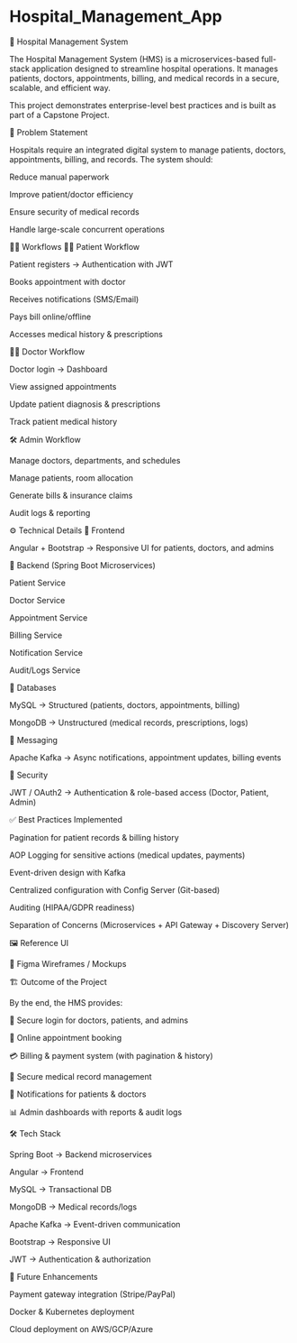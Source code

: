# Hospital_Management_App


🏥 Hospital Management System

The Hospital Management System (HMS) is a microservices-based full-stack application designed to streamline hospital operations. It manages patients, doctors, appointments, billing, and medical records in a secure, scalable, and efficient way.

This project demonstrates enterprise-level best practices and is built as part of a Capstone Project.

📌 Problem Statement

Hospitals require an integrated digital system to manage patients, doctors, appointments, billing, and records. The system should:

Reduce manual paperwork

Improve patient/doctor efficiency

Ensure security of medical records

Handle large-scale concurrent operations

🧑‍💻 Workflows
👩‍🦰 Patient Workflow

Patient registers → Authentication with JWT

Books appointment with doctor

Receives notifications (SMS/Email)

Pays bill online/offline

Accesses medical history & prescriptions

👨‍⚕️ Doctor Workflow

Doctor login → Dashboard

View assigned appointments

Update patient diagnosis & prescriptions

Track patient medical history

🛠️ Admin Workflow

Manage doctors, departments, and schedules

Manage patients, room allocation

Generate bills & insurance claims

Audit logs & reporting

⚙️ Technical Details
🔹 Frontend

Angular + Bootstrap → Responsive UI for patients, doctors, and admins

🔹 Backend (Spring Boot Microservices)

Patient Service

Doctor Service

Appointment Service

Billing Service

Notification Service

Audit/Logs Service

🔹 Databases

MySQL → Structured (patients, doctors, appointments, billing)

MongoDB → Unstructured (medical records, prescriptions, logs)

🔹 Messaging

Apache Kafka → Async notifications, appointment updates, billing events

🔹 Security

JWT / OAuth2 → Authentication & role-based access (Doctor, Patient, Admin)

✅ Best Practices Implemented

Pagination for patient records & billing history

AOP Logging for sensitive actions (medical updates, payments)

Event-driven design with Kafka

Centralized configuration with Config Server (Git-based)

Auditing (HIPAA/GDPR readiness)

Separation of Concerns (Microservices + API Gateway + Discovery Server)

🖼️ Reference UI

📌 Figma Wireframes / Mockups

🏗️ Outcome of the Project

By the end, the HMS provides:

🔐 Secure login for doctors, patients, and admins

📅 Online appointment booking

💳 Billing & payment system (with pagination & history)

📁 Secure medical record management

🔔 Notifications for patients & doctors

📊 Admin dashboards with reports & audit logs

🛠️ Tech Stack

Spring Boot → Backend microservices

Angular → Frontend

MySQL → Transactional DB

MongoDB → Medical records/logs

Apache Kafka → Event-driven communication

Bootstrap → Responsive UI

JWT → Authentication & authorization

📌 Future Enhancements

Payment gateway integration (Stripe/PayPal)

Docker & Kubernetes deployment

Cloud deployment on AWS/GCP/Azure
